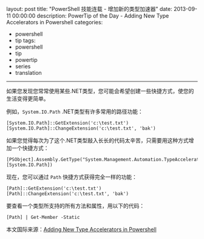 ﻿layout: post
title: "PowerShell 技能连载 - 增加新的类型加速器"
date: 2013-09-11 00:00:00
description: PowerTip of the Day - Adding New Type Accelerators in Powershell
categories:
- powershell
- tip
tags:
- powershell
- tip
- powertip
- series
- translation
---
如果您发现您常常使用某些.NET类型，您可能会希望创建一些快捷方式，使您的生活变得更简单。

例如，`System.IO.Path` .NET类型有许多常用的路径功能：

	[System.IO.Path]::GetExtension('c:\test.txt')
	[System.IO.Path]::ChangeExtension('c:\test.txt', 'bak')

如果您觉得每次为了这个.NET类型敲入长长的代码太辛苦，只需要用这种方式增加一个快捷方式：

	[PSObject].Assembly.GetType("System.Management.Automation.TypeAccelerators")::Add('Path', [System.IO.Path])

现在，您可以通过 `Path` 快捷方式获得完全一样的功能：

	[Path]::GetExtension('c:\test.txt')
	[Path]::ChangeExtension('c:\test.txt', 'bak')

要查看一个类型所支持的所有方法和属性，用以下的代码：

	[Path] | Get-Member -Static

<!--more-->

本文国际来源：[Adding New Type Accelerators in Powershell](http://powershell.com/cs/blogs/tips/archive/2013/09/11/adding-new-type-accelerators-in-powershell.aspx)
